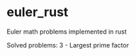 # euler_rust
Euler math problems implemented in rust

Solved problems:
3   -   Largest prime factor
